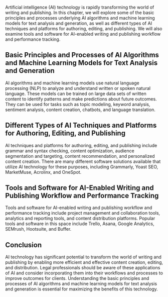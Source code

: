 
Artificial intelligence (AI) technology is rapidly transforming the world of writing and publishing. In this chapter, we will explore some of the basic principles and processes underlying AI algorithms and machine learning models for text analysis and generation, as well as different types of AI techniques and platforms for authoring, editing, and publishing. We will also examine tools and software for AI-enabled writing and publishing workflow and performance tracking.

Basic Principles and Processes of AI Algorithms and Machine Learning Models for Text Analysis and Generation
------------------------------------------------------------------------------------------------------------

AI algorithms and machine learning models use natural language processing (NLP) to analyze and understand written or spoken natural language. These models can be trained on large data sets of written content to identify patterns and make predictions about future outcomes. They can be used for tasks such as topic modeling, keyword analysis, sentiment analysis, content creation, chatbots, and language translation.

Different Types of AI Techniques and Platforms for Authoring, Editing, and Publishing
-------------------------------------------------------------------------------------

AI techniques and platforms for authoring, editing, and publishing include grammar and syntax checking, content optimization, audience segmentation and targeting, content recommendation, and personalized content creation. There are many different software solutions available that utilize AI technology for these purposes, including Grammarly, Yoast SEO, MarketMuse, Acrolinx, and OneSpot.

Tools and Software for AI-Enabled Writing and Publishing Workflow and Performance Tracking
------------------------------------------------------------------------------------------

Tools and software for AI-enabled writing and publishing workflow and performance tracking include project management and collaboration tools, analytics and reporting tools, and content distribution platforms. Popular tools and software in this space include Trello, Asana, Google Analytics, SEMrush, Hootsuite, and Buffer.

Conclusion
----------

AI technology has significant potential to transform the world of writing and publishing by enabling more efficient and effective content creation, editing, and distribution. Legal professionals should be aware of these applications of AI and consider incorporating them into their workflows and processes to improve outcomes for clients. Understanding the basic principles and processes of AI algorithms and machine learning models for text analysis and generation is essential for maximizing the benefits of this technology.
